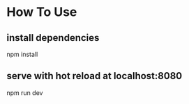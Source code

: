 
# How To Use
 
## install dependencies
npm install

## serve with hot reload at localhost:8080
npm run dev

